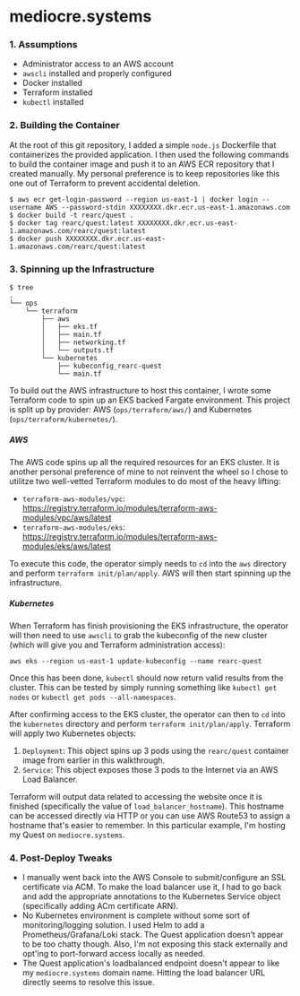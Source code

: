 # mediocre.systems

### 1. Assumptions
* Administrator access to an AWS account
* `awscli` installed and properly configured
* Docker installed
* Terraform installed
* `kubectl` installed

### 2. Building the Container

At the root of this git repository, I added a simple `node.js` Dockerfile that containerizes the provided application.  I then used the following commands to build the container image and push it to an AWS ECR repository that I created manually.  My personal preference is to keep repositories like this one out of Terraform to prevent accidental deletion.
```console
$ aws ecr get-login-password --region us-east-1 | docker login --username AWS --password-stdin XXXXXXXX.dkr.ecr.us-east-1.amazonaws.com
$ docker build -t rearc/quest .
$ docker tag rearc/quest:latest XXXXXXXX.dkr.ecr.us-east-1.amazonaws.com/rearc/quest:latest
$ docker push XXXXXXXX.dkr.ecr.us-east-1.amazonaws.com/rearc/quest:latest
```

### 3. Spinning up the Infrastructure
```console
$ tree
.
└── ops
    └── terraform
        ├── aws
        │   ├── eks.tf
        │   ├── main.tf
        │   ├── networking.tf
        │   └── outputs.tf
        └── kubernetes
            ├── kubeconfig_rearc-quest
            └── main.tf
```

To build out the AWS infrastructure to host this container, I wrote some Terraform code to spin up an EKS backed Fargate environment.  This project is split up by provider: AWS (`ops/terraform/aws/`) and Kubernetes (`ops/terraform/kubernetes/`).  

##### AWS
The AWS code spins up all the required resources for an EKS cluster. It is another personal preference of mine to not reinvent the wheel so I chose to utilitze two well-vetted Terraform modules to do most of the heavy lifting:

* `terraform-aws-modules/vpc`: https://registry.terraform.io/modules/terraform-aws-modules/vpc/aws/latest
* `terraform-aws-modules/eks`: https://registry.terraform.io/modules/terraform-aws-modules/eks/aws/latest

To execute this code, the operator simply needs to `cd` into the `aws` directory and perform `terraform init/plan/apply`.  AWS will then start spinning up the infrastructure.

##### Kubernetes
When Terraform has finish provisioning the EKS infrastructure, the operator will then need to use `awscli` to grab the kubeconfig of the new cluster (which will give you and Terraform administration access):


`aws eks --region us-east-1 update-kubeconfig --name rearc-quest`

Once this has been done, `kubectl` should now return valid results from the cluster.  This can be tested by simply running something like `kubectl get nodes` or `kubectl get pods --all-namespaces`.

After confirming access to the EKS cluster, the operator can then to `cd` into the `kubernetes` directory and perform `terraform init/plan/apply`.  Terraform will apply two Kubernetes objects: 

1. `Deployment`: This object spins up 3 pods using the `rearc/quest` container image from earlier in this walkthrough.
2. `Service`:  This object exposes those 3 pods to the Internet via an AWS Load Balancer.

Terraform will output data related to accessing the website once it is finished (specifically the value of `load_balancer_hostname`).  This hostname can be accessed directly via HTTP or you can use AWS Route53 to assign a hostname that's easier to remember.  In this particular example, I'm hosting my Quest on `mediocre.systems`.

### 4. Post-Deploy Tweaks

* I manually went back into the AWS Console to submit/configure an SSL certificate via ACM.  To make the load balancer use it, I had to go back and add the appropriate annotations to the Kubernetes Service object (specifically adding ACm certificate ARN).
* No Kubernetes environment is complete without some sort of monitoring/logging solution.  I used Helm to add a Prometheus/Grafana/Loki stack.  The Quest application doesn't appear to be too chatty though.  Also, I'm not exposing this stack externally and opt'ing to port-forward access locally as needed.
* The Quest application's loadbalanced endpoint doesn't appear to like my `mediocre.systems` domain name.  Hitting the load balancer URL directly seems to resolve this issue.